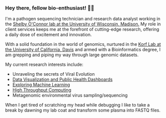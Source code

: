 ### Hey there, fellow bio-enthusiast! 🧬🔬

I'm a pathogen sequencing technician and research data analyst working in the [Shelby O'Connor lab at the University of Wisconsin, Madison.](https://slo.pathology.wisc.edu/) My role in client services keeps me at the forefront of cutting-edge research, offering a daily dose of excitement and innovation. 

With a solid foundation in the world of genomics, nurtured in the [Korf Lab at the University of California, Davis](https://github.com/KorfLab) and armed with a Bioinformatics degree, I am grepping and piping my way through large genomic datasets. 

My current research interests include:
- Unraveling the secrets of Viral Evolution
- [Data Visualization and Public Health Dashboards](https://lungfish-science.github.io/wastewater-dashboard/)
- [Exploring Machine Learning](https://www.kaggle.com/willgardnerbiotech/code)
- [High Throughput Computing](https://chtc.cs.wisc.edu/)
- Metagenomic environmental virus sampling/sequencing

When I get tired of scratching my head while debugging I like to take a break by dawning my lab coat and transform some plasma into FASTQ files.
